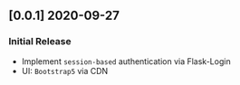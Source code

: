 
## [0.0.1] 2020-09-27
### Initial Release

- Implement `session-based` authentication via Flask-Login
- UI: `Bootstrap5` via CDN
